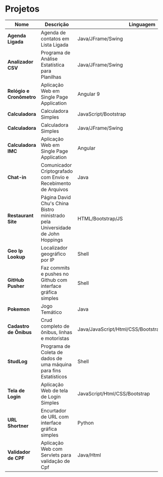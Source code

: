 # Projetos

| Nome                     | Descrição                                                                      | Linguagem                                            |
| ------------------------ | ------------------------------------------------------------------------------ | ---------------------------------------------------- |
| **Agenda Ligada**        | Agenda de contatos  em Lista Ligada                                            | Java/JFrame/Swing                                    |
| **Analizador CSV**       | Programa de Análise Estatística para Planilhas                                 | Java/JFrame/Swing                                    |
| **Relógio e Cronômetro** | Aplicação Web em Single Page Application                                       | Angular 9                                            |
| **Calculadora**          | Calculadora Simples                                                            | JavaScript/Bootstrap                                 |
| **Calculadora**          | Calculadora Simples                                                            | Java/JFrame/Swing                                    |
| **Calculadora IMC**      | Aplicação Web em Single Page Application                                       | Angular                                              |
| **Chat-in**              | Comunicador Criptografado com Envio e Recebimento de Arquivos                  | Java                                                 |
| **Restaurant Site**      | Página  David Chu's China Bistro ministrado pela Universidade de John Hoppings | HTML/Bootstrap/JS                                    |
| **Geo Ip Lookup**        | Localizador geográfico por IP                                                  | Shell                                                |
| **GitHub Pusher**        | Faz commits e pushes no Github com interface gráfica simples                   | Shell                                                |
| **Pokemon**              | Jogo Temático                                                                  | Java                                                 |
| **Cadastro de Ônibus**   | Crud completo de ônibus, linhas e motoristas                                   | Java/JavaScript/Html/CSS/Bootstrap/JQuery/PostgreSql |
| **StudLog**              | Programa de Coleta de dados de uma máquina para fins Estatísticos              | Shell                                                |
| **Tela de Login**        | Aplicação Web de tela de Login Simples                                         | JavaScript/Html/CSS/Bootstrap                        |
| **URL Shortner**         | Encurtador de URL com interface gráfica simples                                | Python                                               |
| **Validador de CPF**     | Aplicação Web com Servlets para validação de Cpf                               | Java/Html                                            |
